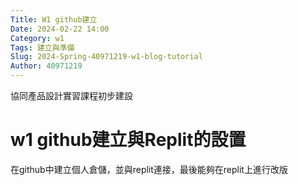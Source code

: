```yaml
---
Title: W1 github建立
Date: 2024-02-22 14:00
Category: w1 
Tags: 建立與準備
Slug: 2024-Spring-40971219-w1-blog-tutorial
Author: 40971219
---
```


協同產品設計實習課程初步建設

<!-- PELICAN_END_SUMMARY -->

# w1 github建立與Replit的設置
在github中建立個人倉儲，並與replit連接，最後能夠在replit上進行改版
